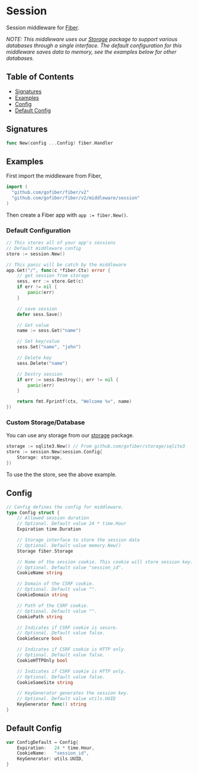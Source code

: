 # Session

Session middleware for [Fiber](https://github.com/gofiber/fiber).

_NOTE: This middleware uses our [Storage](https://github.com/gofiber/storage) package to support various databases through a single interface. The default configuration for this middleware saves data to memory, see the examples below for other databases._

## Table of Contents

- [Signatures](#signatures)
- [Examples](#examples)
- [Config](#config)
- [Default Config](#default-config)

## Signatures

```go
func New(config ...Config) fiber.Handler
```

## Examples

First import the middleware from Fiber,

```go
import (
  "github.com/gofiber/fiber/v2"
  "github.com/gofiber/fiber/v2/middleware/session"
)
```

Then create a Fiber app with `app := fiber.New()`.

### Default Configuration

```go
// This stores all of your app's sessions
// Default middleware config
store := session.New()

// This panic will be catch by the middleware
app.Get("/", func(c *fiber.Ctx) error {
	// get session from storage
	sess, err := store.Get(c)
	if err != nil {
		panic(err)
	}

	// save session
	defer sess.Save()

	// Get value
	name := sess.Get("name")

	// Set key/value
	sess.Set("name", "john")

	// Delete key
	sess.Delete("name")

	// Destry session
	if err := sess.Destroy(); err != nil {
		panic(err)
	}

	return fmt.Fprintf(ctx, "Welcome %v", name)
})
```

### Custom Storage/Database

You can use any storage from our [storage](https://github.com/gofiber/storage/) package.

```go
storage := sqlite3.New() // From github.com/gofiber/storage/sqlite3
store := session.New(session.Config{
	Storage: storage,
})
```

To use the the store, see the above example.

## Config

```go
// Config defines the config for middleware.
type Config struct {
	// Allowed session duration
	// Optional. Default value 24 * time.Hour
	Expiration time.Duration

	// Storage interface to store the session data
	// Optional. Default value memory.New()
	Storage fiber.Storage

	// Name of the session cookie. This cookie will store session key.
	// Optional. Default value "session_id".
	CookieName string

	// Domain of the CSRF cookie.
	// Optional. Default value "".
	CookieDomain string

	// Path of the CSRF cookie.
	// Optional. Default value "".
	CookiePath string

	// Indicates if CSRF cookie is secure.
	// Optional. Default value false.
	CookieSecure bool

	// Indicates if CSRF cookie is HTTP only.
	// Optional. Default value false.
	CookieHTTPOnly bool

	// Indicates if CSRF cookie is HTTP only.
	// Optional. Default value false.
	CookieSameSite string

	// KeyGenerator generates the session key.
	// Optional. Default value utils.UUID
	KeyGenerator func() string
}
```

## Default Config

```go
var ConfigDefault = Config{
	Expiration:   24 * time.Hour,
	CookieName:   "session_id",
	KeyGenerator: utils.UUID,
}
```
